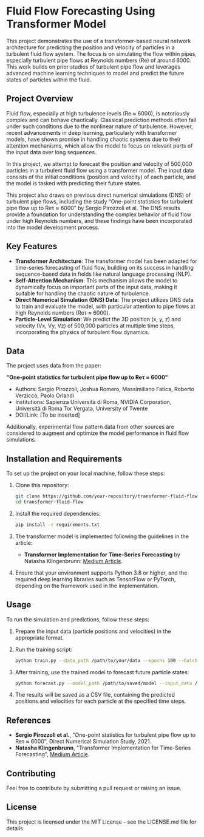 # Fluid Flow Forecasting Using Transformer Model

This project demonstrates the use of a transformer-based neural network architecture for predicting the position and velocity of particles in a turbulent fluid flow system. The focus is on simulating the flow within pipes, especially turbulent pipe flows at Reynolds numbers (Re) of around 6000. This work builds on prior studies of turbulent pipe flow and leverages advanced machine learning techniques to model and predict the future states of particles within the fluid.

## Project Overview

Fluid flow, especially at high turbulence levels (Re ≈ 6000), is notoriously complex and can behave chaotically. Classical prediction methods often fail under such conditions due to the nonlinear nature of turbulence. However, recent advancements in deep learning, particularly with transformer models, have shown promise in handling chaotic systems due to their attention mechanisms, which allow the model to focus on relevant parts of the input data over long sequences.

In this project, we attempt to forecast the position and velocity of 500,000 particles in a turbulent fluid flow using a transformer model. The input data consists of the initial conditions (position and velocity) of each particle, and the model is tasked with predicting their future states.

This project also draws on previous direct numerical simulations (DNS) of turbulent pipe flows, including the study “One-point statistics for turbulent pipe flow up to Reτ ≈ 6000” by Sergio Pirozzoli et al. The DNS results provide a foundation for understanding the complex behavior of fluid flow under high Reynolds numbers, and these findings have been incorporated into the model development process.

## Key Features
- **Transformer Architecture**: The transformer model has been adapted for time-series forecasting of fluid flow, building on its success in handling sequence-based data in fields like natural language processing (NLP).
- **Self-Attention Mechanism**: This mechanism allows the model to dynamically focus on important parts of the input data, making it suitable for handling the chaotic nature of turbulence.
- **Direct Numerical Simulation (DNS) Data**: The project utilizes DNS data to train and evaluate the model, with particular attention to pipe flows at high Reynolds numbers (Reτ ≈ 6000).
- **Particle-Level Simulation**: We predict the 3D position (x, y, z) and velocity (Vx, Vy, Vz) of 500,000 particles at multiple time steps, incorporating the physics of turbulent flow dynamics.

## Data
The project uses data from the paper:

**"One-point statistics for turbulent pipe flow up to Reτ ≈ 6000"**
- Authors: Sergio Pirozzoli, Joshua Romero, Massimiliano Fatica, Roberto Verzicco, Paolo Orlandi
- Institutions: Sapienza Università di Roma, NVIDIA Corporation, Università di Roma Tor Vergata, University of Twente
- DOI/Link: [To be inserted]

Additionally, experimental flow pattern data from other sources are considered to augment and optimize the model performance in fluid flow simulations.

## Installation and Requirements

To set up the project on your local machine, follow these steps:

1. Clone this repository:
   ```bash
   git clone https://github.com/your-repository/transformer-fluid-flow.git
   cd transformer-fluid-flow
   ```

2. Install the required dependencies:
   ```bash
   pip install -r requirements.txt
   ```

3. The transformer model is implemented following the guidelines in the article:
   - **Transformer Implementation for Time-Series Forecasting** by Natasha Klingenbrunn: [Medium Article](https://natasha-klingenbrunn.medium.com/transformer-implementation-for-time-series-forecasting-a9db2db5c820).

4. Ensure that your environment supports Python 3.8 or higher, and the required deep learning libraries such as TensorFlow or PyTorch, depending on the framework used in the implementation.

## Usage

To run the simulation and predictions, follow these steps:

1. Prepare the input data (particle positions and velocities) in the appropriate format.
   
2. Run the training script:
   ```bash
   python train.py --data_path /path/to/your/data --epochs 100 --batch_size 32
   ```

3. After training, use the trained model to forecast future particle states:
   ```bash
   python forecast.py --model_path /path/to/saved/model --input_data /path/to/input/data
   ```

4. The results will be saved as a CSV file, containing the predicted positions and velocities for each particle at the specified time steps.

## References
- **Sergio Pirozzoli et al.**, "One-point statistics for turbulent pipe flow up to Reτ ≈ 6000", Direct Numerical Simulation Study, 2021.
- **Natasha Klingenbrunn**, "Transformer Implementation for Time-Series Forecasting", [Medium Article](https://natasha-klingenbrunn.medium.com/transformer-implementation-for-time-series-forecasting-a9db2db5c820).

## Contributing

Feel free to contribute by submitting a pull request or raising an issue.

## License

This project is licensed under the MIT License - see the LICENSE.md file for details.
